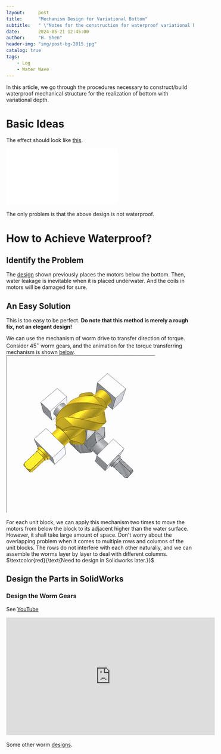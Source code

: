 ```yaml
---
layout:     post
title:      "Mechanism Design for Variational Bottom"
subtitle:   " \"Notes for the construction for waterproof variational bottom.\""
date:       2024-05-21 12:45:00
author:     "H. Shen"
header-img: "img/post-bg-2015.jpg"
catalog: true
tags:
    - Log
    - Water Wave
---
```


<!-- > “Hello world!” This is 引文. -->
In this article, we go through the procedures necessary to construct/build waterproof mechanical structure for the realization of bottom with variational depth.

# Basic Ideas
The effect should look like [this](https://www.bilibili.com/video/BV1W14y1b7Mq).<p id = "tag1"></p>
<iframe src="//player.bilibili.com/player.html?isOutside=true&aid=771908203&bvid=BV1W14y1b7Mq&cid=801456559&p=1" scrolling="no" border="0" frameborder="no" framespacing="0" allowfullscreen="true"></iframe>

The only problem is that the above design is not waterproof.

<!-- [This is how to use interior hyper-ref.](#build)
<p id = "build"></p> -->

# How to Achieve Waterproof?

## Identify the Problem
The [design](#tag1) shown previously places the motors below the bottom. Then, water leakage is inevitable when it is placed underwater. And the coils in motors will be damaged for sure.


## An Easy Solution
This is too easy to be perfect. **Do note that this method is merely a rough fix, not an elegant design!**


We can use the mechanism of worm drive to transfer direction of torque. Consider 45$^\circ$ worm gears, and the animation for the torque transferring mechanism is shown [below](#fig01).
![Torque Transferring in Right Angle](/img/in-post/2024-05-21-variational-bottom-design/fig01.gif)<p id = "fig01"></p>


For each unit block, we can apply this mechanism two times to move the motors from below the block to its adjacent higher than the water surface. However, it shall take large amount of space. Don't worry about the overlapping problem when it comes to multiple rows and columns of the unit blocks. The rows do not interfere with each other naturally, and we can assemble the worms layer by layer to deal with different columns. $\textcolor{red}{\text{Need to design in Solidworks later.}}$

## Design the Parts in SolidWorks
### Design the Worm Gears
See [YouTube](https://www.youtube.com/watch?v=zjSCypsKnTE)
<iframe width="560" height="315" src="https://www.youtube.com/embed/zjSCypsKnTE?si=RAWU2ECLqKf4jY6j" title="YouTube video player" frameborder="0" allow="accelerometer; clipboard-write; encrypted-media; gyroscope; picture-in-picture; web-share" referrerpolicy="strict-origin-when-cross-origin" allowfullscreen></iframe>

Some other worm [designs](http://www.360doc.com/content/20/0210/06/276037_890855650.shtml).
